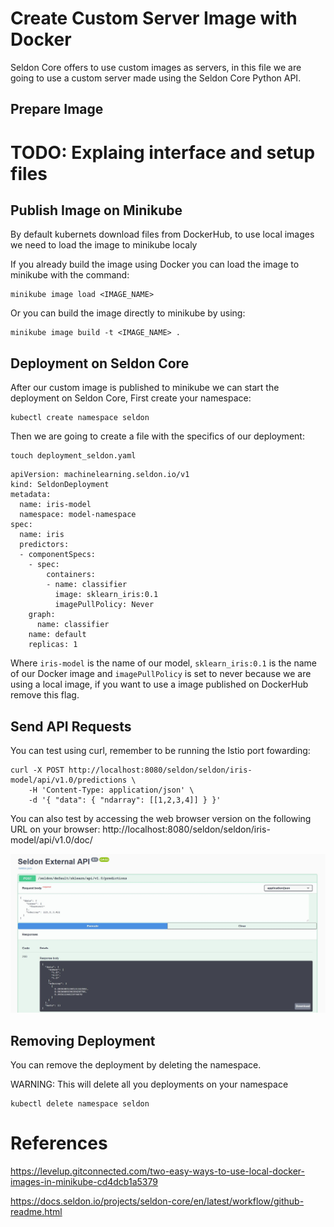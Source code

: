 # Create Custom Server Image with Docker

Seldon Core offers to use custom images as servers, in this file we are going to use a custom server made using the Seldon Core Python API.

## Prepare Image

# TODO: Explaing interface and setup files

## Publish Image on Minikube

By default kubernets download files from DockerHub, to use local images we need to load the image to minikube localy

If you already build the image using Docker you can load the image to minikube with the command:

```
minikube image load <IMAGE_NAME>
```

Or you can build the image directly to minikube by using:

```
minikube image build -t <IMAGE_NAME> .
```

## Deployment on Seldon Core

After our custom image is published to minikube we can start the deployment on Seldon Core, First create your namespace:

```
kubectl create namespace seldon
```

Then we are going to create a file with the specifics of our deployment:

```
touch deployment_seldon.yaml
```

```
apiVersion: machinelearning.seldon.io/v1
kind: SeldonDeployment
metadata:
  name: iris-model
  namespace: model-namespace
spec:
  name: iris
  predictors:
  - componentSpecs:
    - spec:
        containers:
        - name: classifier
          image: sklearn_iris:0.1
          imagePullPolicy: Never
    graph:
      name: classifier
    name: default
    replicas: 1
```

Where `iris-model` is the name of our model, `sklearn_iris:0.1` is the name of our Docker image and `imagePullPolicy` is set to never because we are using a local image, if you want to use a image published on DockerHub remove this flag.

## Send API Requests

You can test using curl, remember to be running the Istio port fowarding:

```
curl -X POST http://localhost:8080/seldon/seldon/iris-model/api/v1.0/predictions \
    -H 'Content-Type: application/json' \
    -d '{ "data": { "ndarray": [[1,2,3,4]] } }'
```


You can also test by accessing the web browser version on the following URL on your browser: http://localhost:8080/seldon/seldon/iris-model/api/v1.0/doc/

![](https://raw.githubusercontent.com/SeldonIO/seldon-core/master/doc/source/images/rest-openapi.jpg)

## Removing Deployment

You can remove the deployment by deleting the namespace.

WARNING: This will delete all you deployments on your namespace

```
kubectl delete namespace seldon
```

# References
https://levelup.gitconnected.com/two-easy-ways-to-use-local-docker-images-in-minikube-cd4dcb1a5379

https://docs.seldon.io/projects/seldon-core/en/latest/workflow/github-readme.html
